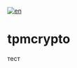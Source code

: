 [![en](https://img.shields.io/badge/lang-en-red.svg)](https://github.com/alm494/tmpcrypto/README.md)

# tpmcrypto

тест
